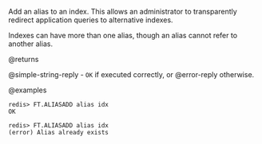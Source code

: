 Add an alias to an index.
This allows an administrator to transparently redirect application queries to alternative indexes.

Indexes can have more than one alias, though an alias cannot refer to another
alias.

@returns

@simple-string-reply - `OK` if executed correctly, or @error-reply otherwise.

@examples

```
redis> FT.ALIASADD alias idx
OK
```
```
redis> FT.ALIASADD alias idx
(error) Alias already exists
```